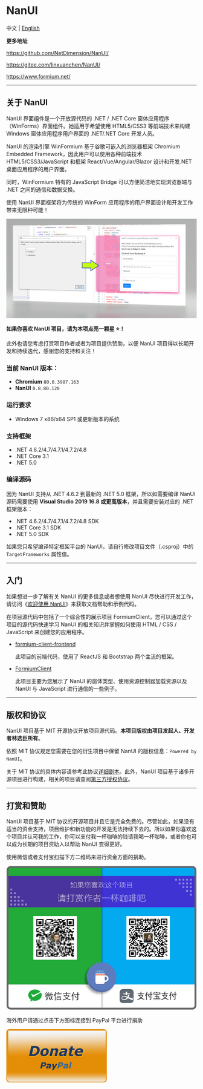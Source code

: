 # NanUI

中文 | [English](README.en-US.md)


**更多地址**

https://github.com/NetDimension/NanUI/

https://gitee.com/linxuanchen/NanUI/

https://www.formium.net/

---

## 关于 NanUI

NanUI 界面组件是一个开放源代码的 .NET / .NET Core 窗体应用程序（WinForms）界面组件。她适用于希望使用 HTML5/CSS3 等前端技术来构建 Windows 窗体应用程序用户界面的 .NET/.NET Core 开发人员。

NanUI 的渲染引擎 WinFormium 基于谷歌可嵌入的浏览器框架 Chromium Embedded Framework，因此用户可以使用各种前端技术 HTML5/CSS3/JavaScript 和框架 React/Vue/Angular/Blazor 设计和开发.NET 桌面应用程序的用户界面。

同时，WinFormium 特有的 JavaScript Bridge 可以方便简洁地实现浏览器端与 .NET 之间的通信和数据交换。

使用 NanUI 界面框架将为传统的 WinForm 应用程序的用户界面设计和开发工作带来无限种可能！

![Preview](docs/images/preview.png)


**如果你喜欢 NanUI 项目，请为本项点亮一颗星 ⭐！**

此外也请您考虑打赏项目作者或者为项目提供赞助，以便 NanUI 项目得以长期开发和持续迭代，感谢您的支持和关注！

### 当前 NanUI 版本：

- **Chromium** `80.0.3987.163`
- **NanUI** `0.8.80.120` 

### 运行要求

- Windows 7 x86/x64 SP1 或更新版本的系统

### 支持框架

- .NET 4.6.2/4.7/4.7.1/4.7.2/4.8
- .NET Core 3.1
- .NET 5.0


### 编译源码

因为 NanUI 支持从 .NET 4.6.2 到最新的 .NET 5.0 框架，所以如需要编译 NanUI 源码需要使用 __Visual Studio 2019 16.8 或更高版本__，并且需要安装对应的 .NET 框架版本：

- .NET 4.6.2/4.7/4.7.1/4.7.2/4.8 SDK
- .NET Core 3.1 SDK
- .NET 5.0 SDK

如果您只希望编译特定框架平台的 NanUI，请自行修改项目文件（.csproj）中的 `TargetFrameworks` 属性值。

---

## 入门

如果想进一步了解有关 NanUI 的更多信息或者想使用 NanUI 尽快进行开发工作，请访问《[欢迎使用 NanUI](docs/README.md)》来获取文档帮助和示例代码。

在项目源代码中包括了一个综合性的展示项目 FormiumClient，您可以通过这个项目的源代码快速学习 NanUI 的相关知识并掌握如何使用 HTML / CSS / JavaScript 来创建您的应用程序。

- [formium-client-frontend](src/formium-client-frontend/README.md)

  此项目的前端代码，使用了 ReactJS 和 Bootstrap 两个主流的框架。

- [FormiumClient](src/FormiumClient/README.md)

  此项目主要为您展示了 NanUI 的窗体类型、使用资源控制器加载资源以及 NanUI 与 JavaScript 进行通信的一些例子。



---


## 版权和协议

NanUI 项目基于 MIT 开源协议开放项目源代码。**本项目版权由项目发起人、开发者林选臣所有**。

依照 MIT 协议规定您需要在您的衍生项目中保留 NanUI 的版权信息：`Powered by NanUI`。

关于 MIT 协议的具体内容请参考此协议[详细副本](docs/zh-CN/License.md)。此外，NanUI 项目基于诸多开源项目进行构建，相关的项目请查阅[第三方授权协议](docs/zh-CN/Dependences.md)。

---

## 打赏和赞助

NanUI 项目基于 MIT 协议的开源项目并且它是完全免费的。尽管如此，如果没有适当的资金支持，项目维护和新功能的开发是无法持续下去的。所以如果你喜欢这个项目并认可我的工作，你可以支付我一杯咖啡的钱请我喝一杯咖啡，或者你也可以成为长期的项目资助人以帮助 NanUI 变得更好。

使用微信或者支付宝扫描下方二维码来进行资金方面的捐助。

![DONATE](docs/images/qrcode.png)

海外用户请通过点击下方图标连接到 PayPal 平台进行捐助

[![DONATE](docs/images/paypal.png)](https://www.paypal.me/mrjson)
